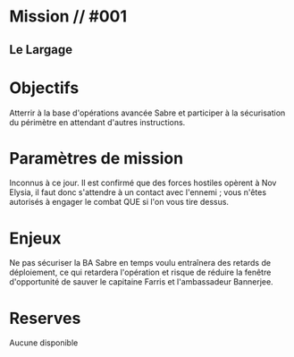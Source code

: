 # Mission // #001
## Le Largage
# Objectifs
Atterrir à la base d'opérations avancée Sabre et participer à la sécurisation du périmètre en attendant d'autres instructions.

# Paramètres de mission
Inconnus à ce jour. Il est confirmé que des forces hostiles opèrent à Nov Elysia, il faut donc s'attendre à un contact avec l'ennemi ; vous n'êtes autorisés à engager le combat QUE si l'on vous tire dessus.

# Enjeux
Ne pas sécuriser la BA Sabre en temps voulu entraînera des retards de déploiement, ce qui retardera l'opération et risque de réduire la fenêtre d'opportunité de sauver le capitaine Farris et l'ambassadeur Bannerjee.

# Reserves
Aucune disponible

